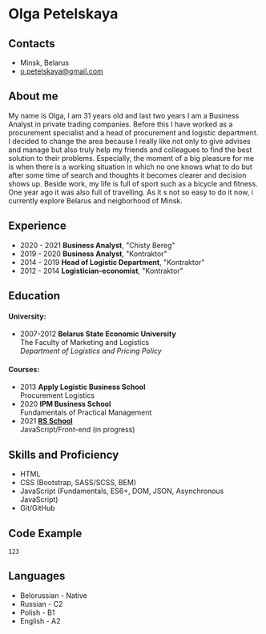 # Olga Petelskaya
## Contacts
- Minsk, Belarus
- o.petelskaya@gmail.com
## About me
My name is Olga, I am 31 years old and last two years I am a Business Analyst in private trading companies.  Before this I have worked as a procurement specialist and a head of procurement and logistic department. 
I decided to change the area because I really like not only to give advises and manage but also truly help my friends and colleagues to find the best solution to their problems. Especially, the moment of a big pleasure for me is when there is a working situation in which no one knows what to do but after some time of search and thoughts it becomes clearer and decision shows up.
Beside work,  my life is full of sport such as a bicycle and fitness. One year ago it was also full of travelling. As it s not so easy to do it now, i currently explore Belarus and neigborhood of Minsk.
## Experience
* 2020 - 2021 **Business Analyst**, "Chisty Bereg"
* 2019 - 2020 **Business Analyst**, "Kontraktor"
* 2014 - 2019 **Head of Logistic Department**, "Kontraktor"
* 2012 - 2014 **Logistician-economist**, "Kontraktor"
## Education
#### University:
* 2007-2012 **Belarus State Economic University**\
The Faculty of Marketing and Logistics\
*Department of Logistics and Pricing Policy*
#### Courses:
* 2013 **Apply Logistic Business School**\
Procurement Logistics
* 2020 **IPM Business School**\
Fundamentals of Practical Management
* 2021 **[RS School](https://rs.school/)**\
JavaScript/Front-end (in progress)
## Skills and Proficiency
- HTML
- CSS (Bootstrap, SASS/SCSS, BEM)
- JavaScript (Fundamentals, ES6+, DOM, JSON, Asynchronous JavaScript)
- Git/GitHub
## Code Example
```
123
```
## Languages
* Belorussian - Native
* Russian - C2
* Polish - B1
* English - A2